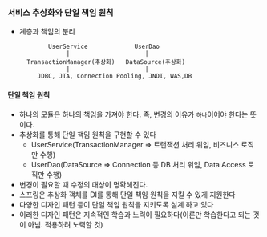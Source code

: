 ### 서비스 추상화와 단일 책임 원칙
- 계층과 책임의 분리 
    ```text
            UserService             UserDao
                 |                     |
      TransactionManager(추상화)   DataSource(추상화)
                 |                     |
         JDBC, JTA, Connection Pooling, JNDI, WAS,DB
    
    ```

#### 단일 책임 원칙
- 하나의 모듈은 하나의 책임을 가져야 한다. 즉, 변경의 이유가 `하나`이어야 한다는 뜻이다.
- 추상화를 통해 단일 책임 원칙을 구현할 수 있다
  - UserService(TransactionManager => 트랜잭션 처리 위임, 비즈니스 로직만 수행)
  - UserDao(DataSource => Connection 등 DB 처리 위임, Data Access 로직만 수행)
- 변경이 필요할 때 수정의 대상이 명확해진다.
- 스프링은 추상화 객체를 DI를 통해 단일 책임 원칙을 지킬 수 있게 지원한다
- 다양한 디자인 패턴 등이 단일 책임 원칙을 지키도록 설계 하고 있다
- 이러한 디자인 패턴은 지속적인 학습과 노력이 필요하다(이론만 학습한다고 되는 것이 아님. 적용하려 노력할 것)